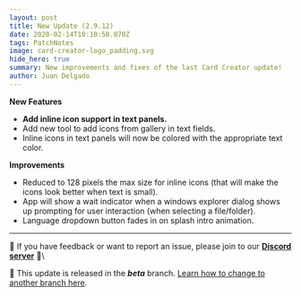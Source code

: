 ```yaml
---
layout: post
title: New Update (2.9.12)
date: 2020-02-14T10:10:50.070Z
tags: PatchNotes
image: card-creator-logo_padding.svg
hide_hero: true
summary: New improvements and fixes of the last Card Creator update!
author: Juan Delgado
---
```

<!--StartFragment-->

**New Features**

* **Add inline icon support in text panels.**
* Add new tool to add icons from gallery in text fields.
* Inline icons in text panels will now be colored with the appropriate text color.

**Improvements**

* Reduced to 128 pixels the max size for inline icons (that will make the icons look better when text is small).
* App will show a wait indicator when a windows explorer dialog shows up prompting for user interaction (when selecting a file/folder).
* Language dropdown button fades in on splash intro animation.


---

📌 If you have feedback or want to report an issue, please join to our **[Discord server](http://discord.gg/pixelatto)** 💬\

📌 This update is released in the ***beta*** branch. [Learn how to change to another branch here](/blog/beta-and-legacy-versions).